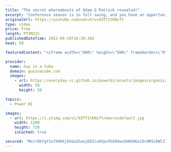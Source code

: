 ```yaml
---
title: "The secret whereabouts of Adam & Patrick revealed!"
excerpt: "Conference season is in full swing, and you have an opportunity to come meet Adam and Patrick in person! From Microsoft Power Platform Conference, to dataMinds Connect, PASS Data Community Summit and the Microsoft Data & AI conferences, now is a great time to take part in the community.  We will be bringing"
originalUrl: https://youtube.com/watch?v=03Tf1tKNzfY
type: video
price: Free
length: PT3M22S
publishedDateTime: 2023-09-29T16:39:30Z
heat: 50

featuredContent: "<iframe width=\"800\" height=\"500\" frameborder=\"0\" src=\"https://www.youtube.com/embed/03Tf1tKNzfY\" allow=\"accelerometer; autoplay; encrypted-media; gyroscope; picture-in-picture\" allowfullscreen></iframe>"

provider:
  name: Guy in a Cube
  domain: guyinacube.com
  images:
    - url: https://everyday-cc.github.io/powerbi/assets/images/organizations/guyinacube.com-50x50.jpg
      width: 50
      height: 50

topics:
  - Power BI

images:
  - url: https://i.ytimg.com/vi/03Tf1tKNzfY/maxresdefault.jpg
    width: 1280
    height: 720
    isCached: true

secured: "Mo/r8kTgY1x794HXjEkGa1haajDEZiu6FpnfbG94wu5H8XHGxCDcOR5iDWl3lN6HGByoFV37qPF37hVMXCb7Kj4GClO8/6orwxgNVwpph0dkE7O5ixh+QAMabSTwrvaTXvzrPnqv2FAAB3hiNTeRlp75zfBdfXd4o5F0M36zxWFoExsPYF2D1qaRb5RtJUE9m0pMkHzXrVhUdqw3wFslCSP3Adwy0ejY2+gMmeLGlBsFWa5TWNoIZBc/KNkWtr0Tp2uNyYdSxrre+n63SX+kUkkdxxe5oU622OgvNmgcKZLP7o5D9Oqy9f/TP6/mYtMg3WSQHhGjxhJyYpvYGoV2We9kYeU/MFcQHc7Uoa+p7urw8YbpuiD+OfpI3RpPHz/SXrfvKj16Ue1edfz4NzJUOZQLMnyrOXl9G/Oq1NSXXBE=;Itsx/hqe560YEmamvA0Ysg=="
---
```


